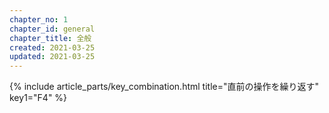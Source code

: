 ```yaml
---
chapter_no: 1
chapter_id: general
chapter_title: 全般
created: 2021-03-25
updated: 2021-03-25
---
```

{% include article_parts/key_combination.html title="直前の操作を繰り返す" key1="F4" %}
